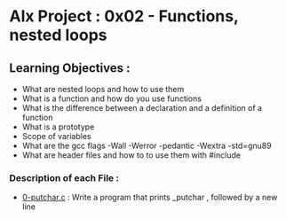 # Alx Project : 0x02 - Functions, nested loops

## Learning Objectives :
* What are nested loops and how to use them
* What is a function and how do you use functions
* What is the difference between a declaration and a definition of a function
* What is a prototype
* Scope of variables
* What are the gcc flags -Wall -Werror -pedantic -Wextra -std=gnu89
* What are header files and how to to use them with #include

### Description of each File :

- [0-putchar.c](./0-putchar.c) : Write a program that prints _putchar , followed by a new line
